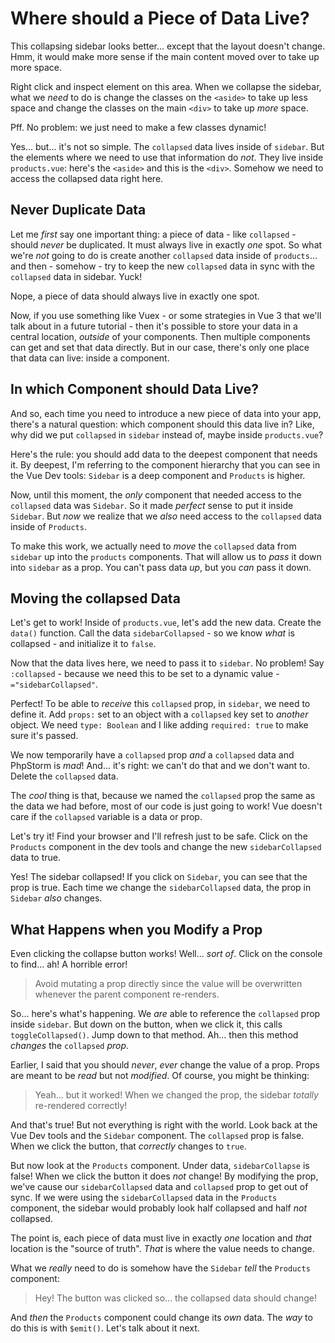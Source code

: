 # Where should a Piece of Data Live?

This collapsing sidebar looks better... except that the layout doesn't change.
Hmm, it would make more sense if the main content moved over to take up more space.

Right click and inspect element on this area. When we collapse the sidebar, what
we *need* to do is change the classes on the `<aside>` to take up less space and
change the classes on the main `<div>` to take up *more* space.

Pff. No problem: we just need to make a few classes dynamic!

Yes... but... it's not so simple. The `collapsed` data lives inside of `sidebar`.
But the elements where we need to use that information do *not*. They live inside
`products.vue`: here's the `<aside>` and this is the `<div>`. Somehow we need to
access the collapsed data right here.

## Never Duplicate Data

Let me *first* say one important thing: a piece of data - like `collapsed` -
should *never* be duplicated. It must always live in exactly *one* spot. So what
we're *not* going to do is create another `collapsed` data inside of `products`...
and then - somehow - try to keep the new `collapsed` data in sync with the
`collapsed` data in sidebar. Yuck!

Nope, a piece of data should always live in exactly one spot.

Now, if you use something like Vuex - or some strategies in Vue 3 that we'll talk
about in a future tutorial - then it's possible to store your data in a central
location, *outside* of your components. Then multiple components can get and set
that data directly. But in our case, there's only one place that data can live:
inside a component.

## In which Component should Data Live?

And so, each time you need to introduce a new piece of data into your app, there's
a natural question: which component should this data live in? Like, why did we
put `collapsed` in `sidebar` instead of, maybe inside `products.vue`?

Here's the rule: you should add data to the deepest component that needs it. By
deepest, I'm referring to the component hierarchy that you can see in the Vue
Dev tools: `Sidebar` is a deep component and `Products` is higher.

Now, until this moment, the *only* component that needed access to the `collapsed`
data was `Sidebar`. So it made *perfect* sense to put it inside `Sidebar`. But
*now* we realize that we *also* need access to the `collapsed` data inside of
`Products`.

To make this work, we actually need to *move* the `collapsed` data from `sidebar`
up into the `products` components. That will allow us to *pass* it down into
`sidebar` as a prop. You can't pass data *up*, but you *can* pass it down.

## Moving the collapsed Data

Let's get to work! Inside of `products.vue`, let's add the new data. Create the
`data()` function. Call the data `sidebarCollapsed` - so we know *what* is
collapsed - and initialize it to `false`.

Now that the data lives here, we need to pass it to `sidebar`. No problem! Say
`:collapsed` - because we need this to be set to a dynamic value -
`="sidebarCollapsed"`.

Perfect! To be able to *receive* this `collapsed` prop, in `sidebar`, we need
to define it. Add `props:` set to an object with a `collapsed` key set to *another*
object. We need `type: Boolean` and I like adding `required: true` to make sure
it's passed.

We now temporarily have a `collapsed` prop *and* a `collapsed` data and PhpStorm
is *mad*! And... it's right: we can't do that and we don't want to. Delete
the `collapsed` data.

The *cool* thing is that, because we named the `collapsed` prop the same as the
data we had before, most of our code is just going to work! Vue doesn't care
if the `collapsed` variable is a data or prop.

Let's try it! Find your browser and I'll refresh just to be safe. Click on the
`Products` component in the dev tools and change the new `sidebarCollapsed` data
to true.

Yes! The sidebar collapsed! If you click on `Sidebar`, you can see that the prop
is true. Each time we change the `sidebarCollapsed` data, the prop in `Sidebar`
*also* changes.

## What Happens when you Modify a Prop

Even clicking the collapse button works! Well... *sort of*. Click on the console
to find... ah! A horrible error!

> Avoid mutating a prop directly since the value will be overwritten whenever the
> parent component re-renders.

So... here's what's happening. We *are* able to reference the `collapsed` prop inside
`sidebar`. But down on the button, when we click it, this calls `toggleCollapsed()`.
Jump down to that method. Ah... then this method *changes* the `collapsed` *prop*.

Earlier, I said that you should *never*, *ever* change the value of a prop. Props
are meant to be *read* but not *modified*. Of course, you might be thinking:

> Yeah... but it worked! When we changed the prop, the sidebar *totally*
> re-rendered correctly!

And that's true! But not everything is right with the world. Look back at the Vue
Dev tools and the `Sidebar` component. The `collapsed` prop is false. When we click
the button, that *correctly* changes to `true`.

But now look at the `Products` component. Under data, `sidebarCollapse` is false!
When we click the button it does *not* change! By modifying the prop, we've cause
our `sidebarCollapsed` data and `collapsed` prop to get out of sync. If we were
using the `sidebarCollapsed` data in the `Products` component, the sidebar would
probably look half collapsed and half *not* collapsed.

The point is, each piece of data must live in exactly *one* location and *that*
location is the "source of truth". *That* is where the value needs to change.

What we *really* need to do is somehow have the `Sidebar` *tell* the `Products`
component:

> Hey! The button was clicked so... the collapsed data should change!

And *then* the `Products` component could change its *own* data. The *way* to do
this is with `$emit()`. Let's talk about it next.
